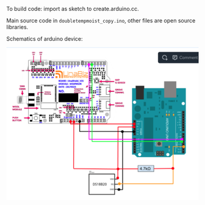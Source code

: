 To build code: import as sketch to create.arduino.cc.

Main source code in `doubletempmoist_copy.ino`, other files are open source libraries.

Schematics of arduino device:

![](schematics.png)
